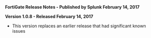 **FortiGate Release Notes - Published by Splunk February 14, 2017**


**Version 1.0.8 - Released February 14, 2017**

* This version replaces an earlier release that had significant known issues
